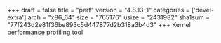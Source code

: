 +++
draft = false
title = "perf"
version = "4.8.13-1"
categories = ['devel-extra']
arch = "x86_64"
size = "765176"
usize = "2431982"
sha1sum = "77f243d2e81f36be893c5d447877d2b318a3b4d3"
+++
Kernel performance profiling tool